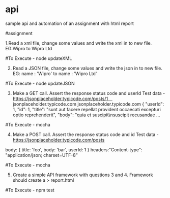 # api
sample api and  automation of an assignment with html report


#assignment

1.Read a xml file, change some values and write the xml in to new file.
EG:<name>Wipro</name> to <name>Wipro Ltd<name>

#To Execute - node updateXML

2. Read a JSON file, change some values and write the json in to new file.
EG: name : 'Wipro' to name : 'Wipro Ltd'

#To Execute - node updateJSON
      

3. Make a GET call. Assert the response status code and userId
Test data - https://jsonplaceholder.typicode.com/posts/1  
jsonplaceholder.typicode.com
jsonplaceholder.typicode.com
{ "userId": 1, "id": 1, "title": "sunt aut facere repellat provident occaecati excepturi optio reprehenderit", "body": "quia et suscipit\nsuscipit recusandae ...

#To Execute - mocha

4. Make a POST call. Assert the response status code and id
Test data - https://jsonplaceholder.typicode.com/posts 

body: { title: 'foo', body: 'bar', userId: 1 } headers:"Content-type": "application/json; charset=UTF-8" 

#To Execute - mocha

5. Create a simple API framework with questions 3 and 4. Framework should create a > report.html

#To Execute - npm test
